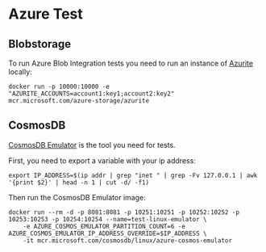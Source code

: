 # Azure Test

## Blobstorage

To run Azure Blob Integration tests you need to run an instance of [Azurite](https://docs.microsoft.com/azure/storage/common/storage-use-azurite) locally:
```
docker run -p 10000:10000 -e "AZURITE_ACCOUNTS=account1:key1;account2:key2" mcr.microsoft.com/azure-storage/azurite
```

## CosmosDB

[CosmosDB Emulator](https://docs.microsoft.com/en-us/azure/cosmos-db/linux-emulator) is the tool you need for tests.

First, you need to export a variable with your ip address:
```
export IP_ADDRESS=$(ip addr | grep "inet " | grep -Fv 127.0.0.1 | awk '{print $2}' | head -n 1 | cut -d/ -f1)
```

Then run the CosmosDB Emulator image:
```
docker run --rm -d -p 8081:8081 -p 10251:10251 -p 10252:10252 -p 10253:10253 -p 10254:10254 --name=test-linux-emulator \ 
    -e AZURE_COSMOS_EMULATOR_PARTITION_COUNT=6 -e AZURE_COSMOS_EMULATOR_IP_ADDRESS_OVERRIDE=$IP_ADDRESS \
    -it mcr.microsoft.com/cosmosdb/linux/azure-cosmos-emulator
```